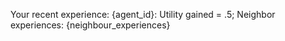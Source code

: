 Your recent experience: {agent_id}: Utility gained = .5; Neighbor experiences: {neighbour_experiences}